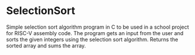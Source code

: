 # SelectionSort
Simple selection sort algorithm program in C to be used in a school project for RISC-V assembly code.
The program gets an input from the user and sorts the given integers using the selection sort algorithm.
Returns the sorted array and sums the array.
